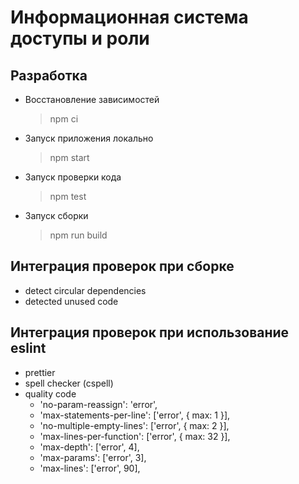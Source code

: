 # Информационная система доступы и роли

## Разработка

- Восстановление зависимостей
  > npm ci
- Запуск приложения локально
  > npm start
- Запуск проверки кода
  > npm test
- Запуск сборки
  > npm run build

## Интеграция проверок при сборке

- detect circular dependencies
- detected unused code

## Интеграция проверок при использование eslint

- prettier
- spell checker (cspell)
- quality code
  - 'no-param-reassign': 'error',
  - 'max-statements-per-line': ['error', { max: 1 }],
  - 'no-multiple-empty-lines': ['error', { max: 2 }],
  - 'max-lines-per-function': ['error', { max: 32 }],
  - 'max-depth': ['error', 4],
  - 'max-params': ['error', 3],
  - 'max-lines': ['error', 90],
